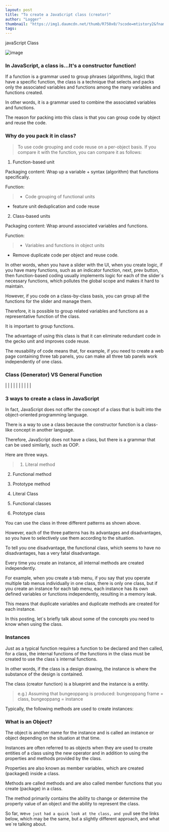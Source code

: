 ```yaml
---
layout: post
title: "To create a JavaScript class (creator)"
author: "Logger"
thumbnail: "https://img1.daumcdn.net/thumb/R750x0/?scode=mtistory2&fname=https%3A%2F%2Ft1.daumcdn.net%2Fcfile%2Ftistory%2F254BAA4E5694968A26"
tags: 
---
```



javaScript Class

![image](https://t1.daumcdn.net/cfile/tistory/254BAA4E5694968A26)

### In JavaScript, a class is...It's a constructor function!

If a function is a grammar used to group phrases (algorithms, logic) that have a specific function, the class is a technique that selects and packs only the associated variables and functions among the many variables and functions created.

In other words, it is a grammar used to combine the associated variables and functions.

The reason for packing into this class is that you can group code by object and reuse the code.

### Why do you pack it in class?

> To use code grouping and code reuse on a per-object basis.
If you compare it with the function, you can compare it as follows:

1) Function-based unit

Packaging content: Wrap up a variable + syntax (algorithm) that functions specifically.

Function:

> - Code grouping of functional units
- feature unit deduplication and code reuse

2) Class-based units

Packaging content: Wrap around associated variables and functions.

Function:

> - Variables and functions in object units
- Remove duplicate code per object and reuse code.

In other words, when you have a slider with the UI, when you create logic, if you have many functions, such as an indicator function, next, prev button, then function-based coding usually implements logic for each of the slider`s necessary functions, which pollutes the global scope and makes it hard to maintain.

However, if you code on a class-by-class basis, you can group all the functions for the slider and manage them.

Therefore, it is possible to group related variables and functions as a representative function of the class.

It is important to group functions.

The advantage of using this class is that it can eliminate redundant code in the gecko unit and improves code reuse.

The reusability of code means that, for example, if you need to create a web page containing three tab panels, you can make all three tab panels work independently of one class.

### Class (Generator) VS General Function

| |
| |
| |
| |
| |

### 3 ways to create a class in JavaScript

In fact, JavaScript does not offer the concept of a class that is built into the object-oriented programming language.

There is a way to use a class because the constructor function is a class-like concept in another language.

Therefore, JavaScript does not have a class, but there is a grammar that can be used similarly, such as OOP.

Here are three ways.

> 1) Literal method

2) Functional method

3) Prototype method

1) Literal Class

2) Functional classes

3) Prototype class

You can use the class in three different patterns as shown above.

However, each of the three patterns has its advantages and disadvantages, so you have to selectively use them according to the situation.

To tell you one disadvantage, the functional class, which seems to have no disadvantages, has a very fatal disadvantage.

Every time you create an instance, all internal methods are created independently.

For example, when you create a tab menu, if you say that you operate multiple tab menus individually in one class, there is only one class, but if you create an instance for each tab menu, each instance has its own defined variables or functions independently, resulting in a memory leak.

This means that duplicate variables and duplicate methods are created for each instance.

In this posting, let`s briefly talk about some of the concepts you need to know when using the class.

### Instances

Just as a typical function requires a function to be declared and then called, for a class, the internal functions of the functions in the class must be created to use the class`s internal functions.

In other words, if the class is a design drawing, the instance is where the substance of the design is contained.

The class (creator function) is a blueprint and the instance is a entity.

> e.g.) Assuming that bungeoppang is produced: bungeoppang frame = class, bungeoppang = instance

Typically, the following methods are used to create instances:

### What is an Object?

The object is another name for the instance and is called an instance or object depending on the situation at that time.

Instances are often referred to as objects when they are used to create entities of a class using the new operator and in addition to using the properties and methods provided by the class.

Properties are also known as member variables, which are created (packaged) inside a class.

Methods are called methods and are also called member functions that you create (package) in a class.

The method primarily contains the ability to change or determine the property value of an object and the ability to represent the class.

So far, we`ve just had a quick look at the class, and you`ll see the links below, which may be the same, but a slightly different approach, and what we`re talking about.